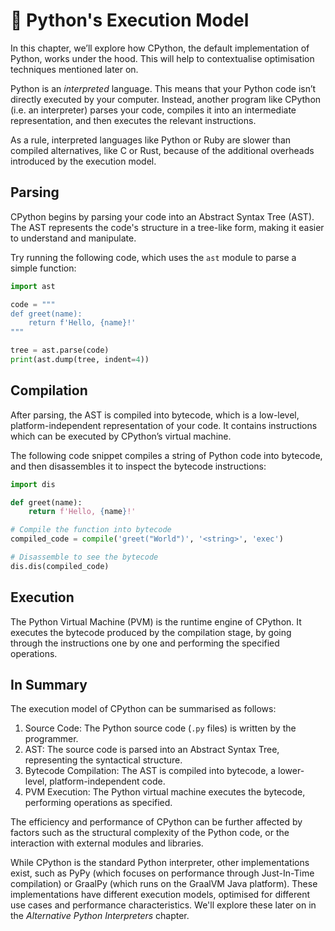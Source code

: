 # 🐍 Python's Execution Model

In this chapter, we’ll explore how CPython, the default implementation of Python, works under the hood. This will help to contextualise optimisation techniques mentioned later on. 

Python is an *interpreted* language. This means that your Python code isn’t directly executed by your computer. Instead, another program like CPython (i.e. an interpreter) parses your code, compiles it into an intermediate representation, and then executes the relevant instructions. 

As a rule, interpreted languages like Python or Ruby are slower than compiled alternatives, like C or Rust, because of the additional overheads introduced by the execution model.

## Parsing

CPython begins by parsing your code into an Abstract Syntax Tree (AST). The AST represents the code's structure in a tree-like form, making it easier to understand and manipulate.

Try running the following code, which uses the `ast` module to parse a simple function:

```python
import ast

code = """
def greet(name):
    return f'Hello, {name}!'
"""

tree = ast.parse(code)
print(ast.dump(tree, indent=4))
```

## Compilation

After parsing, the AST is compiled into bytecode, which is a low-level, platform-independent representation of your code. It contains instructions which can be executed by CPython’s virtual machine.

The following code snippet compiles a string of Python code into bytecode, and then disassembles it to inspect the bytecode instructions:

```python
import dis

def greet(name):
    return f'Hello, {name}!'

# Compile the function into bytecode
compiled_code = compile('greet("World")', '<string>', 'exec')

# Disassemble to see the bytecode
dis.dis(compiled_code)
```

## Execution

The Python Virtual Machine (PVM) is the runtime engine of CPython. It executes the bytecode produced by the compilation stage, by going through the instructions one by one and performing the specified operations.

## In Summary

The execution model of CPython can be summarised as follows:

1. Source Code: The Python source code (`.py` files) is written by the programmer.
2. AST: The source code is parsed into an Abstract Syntax Tree, representing the syntactical structure.
3. Bytecode Compilation: The AST is compiled into bytecode, a lower-level, platform-independent code.
4. PVM Execution: The Python virtual machine executes the bytecode, performing operations as specified.

The efficiency and performance of CPython can be further affected by factors such as the structural complexity of the Python code, or the interaction with external modules and libraries.

While CPython is the standard Python interpreter, other implementations exist, such as PyPy (which focuses on performance through Just-In-Time compilation) or GraalPy (which runs on the GraalVM Java platform). These implementations have different execution models, optimised for different use cases and performance characteristics. We'll explore these later on in the *Alternative Python Interpreters* chapter.


